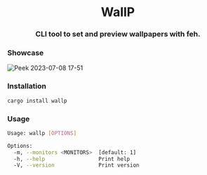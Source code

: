 <h1 align="center">WallP</h1>

<div align="center">
  <h3>CLI tool to set and preview wallpapers with feh.</h3>
</div> 

### Showcase

![Peek 2023-07-08 17-51](https://github.com/rasteli/wallp/assets/59903124/c71a0cc7-ef2c-42c0-90fe-d7f56c63ce4d)

### Installation

```bash
cargo install wallp
```

### Usage

```bash
Usage: wallp [OPTIONS]

Options:
  -m, --monitors <MONITORS>  [default: 1]
  -h, --help                 Print help
  -V, --version              Print version
```
